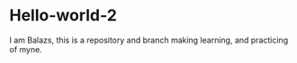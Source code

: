 # Hello-world-2

I am Balazs, this is a repository and branch making learning, and practicing of myne. 
